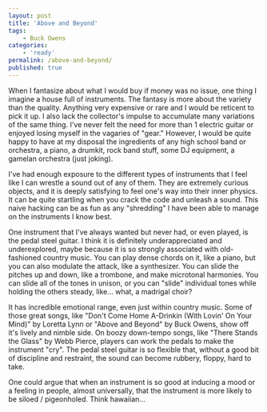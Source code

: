 ```yaml
---
layout: post
title: 'Above and Beyond'
tags:
    - Buck Owens
categories:
    - 'ready'
permalink: /above-and-beyond/
published: true
---
```


When I fantasize about what I would buy if money was no issue, one thing I imagine a house full of instruments. The fantasy is more about the variety than the quality. Anything very expensive or rare and I would be reticent to pick it up. I also lack the collector's impulse to accumulate many variations of the same thing. I've never felt the need for more than 1 electric guitar or enjoyed losing myself in the vagaries of "gear." However, I would be quite happy to have at my disposal the ingredients of any high school band or orchestra, a piano, a drumkit, rock band stuff, some DJ equipment, a gamelan orchestra (just joking).

I've had enough exposure to the different types of instruments that I feel like I can wrestle a sound out of any of them. They are extremely curious objects, and it is deeply satisfying to feel one's way into their inner physics. It can be quite startling when you crack the code and unleash a sound. This naive hacking can be as fun as any "shredding" I have been able to manage on the instruments I know best.

One instrument that I've always wanted but never had, or even played, is the pedal steel guitar. I think it is definitely underappreciated and underexplored, maybe because it is so strongly associated with old-fashioned country music. You can play dense chords on it, like a piano, but you can also modulate the attack, like a synthesizer. You can slide the pitches up and down, like a trombone, and make microtonal harmonies. You can slide all of the tones in unison, or you can "slide" individual tones while holding the others steady, like... what, a madrigal choir?

It has incredible emotional range, even just within country music. Some of those great songs, like "Don't Come Home A-Drinkin (With Lovin' On Your Mind)" by Loretta Lynn or "Above and Beyond" by Buck Owens, show off it's lively and nimble side. On boozy down-tempo songs, like "There Stands the Glass" by Webb Pierce, players can work the pedals to make the instrument "cry". The pedal steel guitar is so flexible that, without a good bit of discipline and restraint, the sound can become rubbery, floppy, hard to take.

One could argue that when an instrument is so good at inducing a mood or a feeling in people, almost universally, that the instrument is more likely to be siloed / pigeonholed. Think hawaiian...

